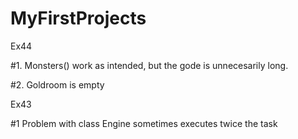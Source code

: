 # MyFirstProjects

Ex44

#1. Monsters() work as intended, but the gode is unnecesarily long.

#2. Goldroom is empty


Ex43 

#1 Problem with class Engine sometimes executes twice the task

